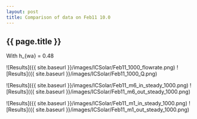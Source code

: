 ```yaml
---
layout: post
title: Comparison of data on Feb11 10.0
---
```

{{ page.title }}
-----------------
With h_{wa} = 0.48

![Results]({{ site.baseurl }}/images/ICSolar/Feb11_1000_flowrate.png) ![Results]({{ site.baseurl }}/images/ICSolar/Feb11_1000_Q.png)

![Results]({{ site.baseurl }}/images/ICSolar/Feb11_m6_in_steady_1000.png) ![Results]({{ site.baseurl }}/images/ICSolar/Feb11_m6_out_steady_1000.png)

![Results]({{ site.baseurl }}/images/ICSolar/Feb11_m1_in_steady_1000.png) ![Results]({{ site.baseurl }}/images/ICSolar/Feb11_m1_out_steady_1000.png)

